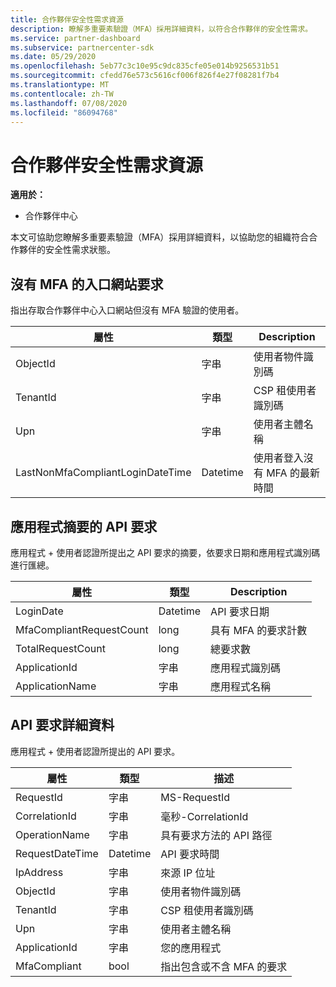 ```yaml
---
title: 合作夥伴安全性需求資源
description: 瞭解多重要素驗證（MFA）採用詳細資料，以符合合作夥伴的安全性需求。
ms.service: partner-dashboard
ms.subservice: partnercenter-sdk
ms.date: 05/29/2020
ms.openlocfilehash: 5eb77c3c10e95c9dc835cfe05e014b9256531b51
ms.sourcegitcommit: cfedd76e573c5616cf006f826f4e27f08281f7b4
ms.translationtype: MT
ms.contentlocale: zh-TW
ms.lasthandoff: 07/08/2020
ms.locfileid: "86094768"
---
```

# <a name="partner-security-requirements-resources"></a>合作夥伴安全性需求資源

**適用於：**

- 合作夥伴中心

本文可協助您瞭解多重要素驗證（MFA）採用詳細資料，以協助您的組織符合合作夥伴的安全性需求狀態。 

## <a name="portal-request-without-mfa"></a>沒有 MFA 的入口網站要求

指出存取合作夥伴中心入口網站但沒有 MFA 驗證的使用者。

| 屬性                            | 類型            | Description                           |
|-------------------------------------|-----------------|---------------------------------------|
| ObjectId                            | 字串          | 使用者物件識別碼                        |
| TenantId                            | 字串          | CSP 租使用者識別碼                         |
| Upn                                 | 字串          | 使用者主體名稱                   |
| LastNonMfaCompliantLoginDateTime    | Datetime        | 使用者登入沒有 MFA 的最新時間 |


## <a name="api-request-summarized-by-application"></a>應用程式摘要的 API 要求

應用程式 + 使用者認證所提出之 API 要求的摘要，依要求日期和應用程式識別碼進行匯總。

| 屬性                            | 類型            | Description               |
|-------------------------------------|-----------------|---------------------------|
| LoginDate                           | Datetime        | API 要求日期          |
| MfaCompliantRequestCount            | long            | 具有 MFA 的要求計數    |
| TotalRequestCount                   | long            | 總要求數       |
| ApplicationId                       | 字串          | 應用程式識別碼        |
| ApplicationName                     | 字串          | 應用程式名稱      |


## <a name="api-request-details"></a>API 要求詳細資料

應用程式 + 使用者認證所提出的 API 要求。 

| 屬性                            | 類型            | 描述                              |
|-------------------------------------|-----------------|------------------------------------------|
| RequestId                           | 字串          | MS-RequestId                             |
| CorrelationId                       | 字串          | 毫秒-CorrelationId                         |
| OperationName                       | 字串          | 具有要求方法的 API 路徑         |
| RequestDateTime                     | Datetime        | API 要求時間                     |
| IpAddress                           | 字串          | 來源 IP 位址                        |
| ObjectId                            | 字串          | 使用者物件識別碼                           |
| TenantId                            | 字串          | CSP 租使用者識別碼                            |
| Upn                                 | 字串          | 使用者主體名稱                      |
| ApplicationId                       | 字串          | 您的應用程式                         |
| MfaCompliant                        | bool            | 指出包含或不含 MFA 的要求 |
